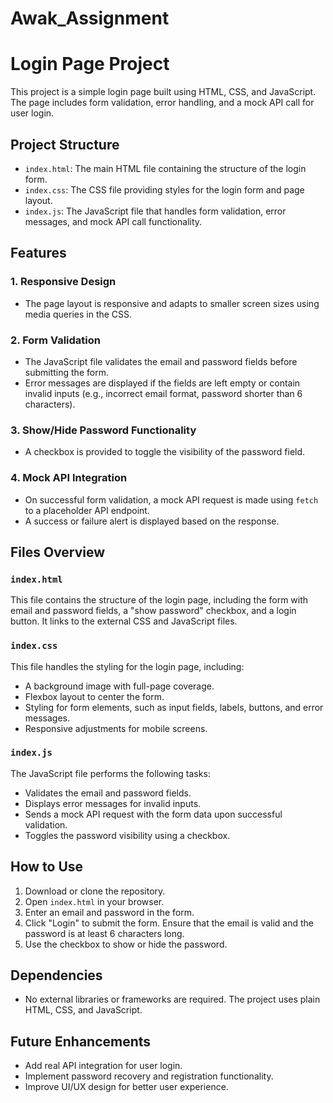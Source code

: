 # Awak_Assignment
# Login Page Project

This project is a simple login page built using HTML, CSS, and JavaScript. The page includes form validation, error handling, and a mock API call for user login.

## Project Structure

- `index.html`: The main HTML file containing the structure of the login form.
- `index.css`: The CSS file providing styles for the login form and page layout.
- `index.js`: The JavaScript file that handles form validation, error messages, and mock API call functionality.

## Features

### 1. Responsive Design
- The page layout is responsive and adapts to smaller screen sizes using media queries in the CSS.

### 2. Form Validation
- The JavaScript file validates the email and password fields before submitting the form.
- Error messages are displayed if the fields are left empty or contain invalid inputs (e.g., incorrect email format, password shorter than 6 characters).

### 3. Show/Hide Password Functionality
- A checkbox is provided to toggle the visibility of the password field.

### 4. Mock API Integration
- On successful form validation, a mock API request is made using `fetch` to a placeholder API endpoint.
- A success or failure alert is displayed based on the response.

## Files Overview

### `index.html`
This file contains the structure of the login page, including the form with email and password fields, a "show password" checkbox, and a login button. It links to the external CSS and JavaScript files.

### `index.css`
This file handles the styling for the login page, including:
- A background image with full-page coverage.
- Flexbox layout to center the form.
- Styling for form elements, such as input fields, labels, buttons, and error messages.
- Responsive adjustments for mobile screens.

### `index.js`
The JavaScript file performs the following tasks:
- Validates the email and password fields.
- Displays error messages for invalid inputs.
- Sends a mock API request with the form data upon successful validation.
- Toggles the password visibility using a checkbox.

## How to Use

1. Download or clone the repository.
2. Open `index.html` in your browser.
3. Enter an email and password in the form.
4. Click "Login" to submit the form. Ensure that the email is valid and the password is at least 6 characters long.
5. Use the checkbox to show or hide the password.

## Dependencies

- No external libraries or frameworks are required. The project uses plain HTML, CSS, and JavaScript.

## Future Enhancements

- Add real API integration for user login.
- Implement password recovery and registration functionality.
- Improve UI/UX design for better user experience.
